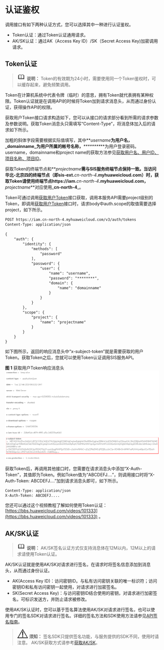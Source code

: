 # 认证鉴权<a name="sis_03_0058"></a>

调用接口有如下两种认证方式，您可以选择其中一种进行认证鉴权。

-   Token认证：通过Token认证通用请求。
-   AK/SK认证：通过AK（Access Key ID）/SK（Secret Access Key\)加密调用请求。

## Token认证<a name="zh-cn_topic_0171541473_zh-cn_topic_0171174230_zh-cn_topic_0170917208_section34951335121613"></a>

>![](public_sys-resources/icon-note.gif) **说明：** 
>Token的有效期为24小时，需要使用同一个Token鉴权时，可以缓存起来，避免频繁调用。

Token在计算机系统中代表令牌（临时）的意思，拥有Token就代表拥有某种权限。Token认证就是在调用API的时候将Token加到请求消息头，从而通过身份认证，获得操作API的权限。

获取用户Token接口请求构造如下，您可以从接口的请求部分看到所需的请求参数及参数说明。获取Token消息头只需填写“Content-Type”，将消息体加入后的请求如下所示。

加粗的斜体字段需要根据实际值填写，其中**_username_**为用户名，_**domainname**_为用户所属的帐号名称，**_\*\*\*\*\*\*\*\*_**为用户登录密码。username，domainname和project name的获取方法参见[获取用户名、用户ID、项目名称、项目ID](https://support.huaweicloud.com/api-iam/iam_17_0002.html)。

获取Token的终端节点和**_projectname_**需与SIS服务终端节点保持一致。当访问华北-北京四的终端节点（即sis-ext.**_cn-north-4_**.myhuaweicloud.com）时，获取Token请使用终端节点https://iam.**_cn-north-4_**.myhuaweicloud.com，**_projectname_**对应使用_**cn-north-4**_。

Token可通过调用[获取用户Token](https://support.huaweicloud.com/api-iam/iam_30_0001.html)接口获取，调用本服务API需要project级别的Token，即调用[获取用户Token](https://support.huaweicloud.com/api-iam/iam_30_0001.html)接口时，请求body中auth.scope的取值需要选择project，如下所示。

```
POST https://iam.cn-north-4.myhuaweicloud.com/v3/auth/tokens
Content-Type: application/json 
 
{ 
    "auth": { 
        "identity": { 
            "methods": [ 
                "password" 
            ], 
            "password": { 
                "user": { 
                    "name": "username", 
                    "password": "********", 
                    "domain": { 
                        "name": "domainname" 
                    } 
                } 
            } 
        }, 
        "scope": { 
            "project": { 
                "name": "projectname" 
            } 
        } 
    } 
}
```

如下图所示，返回的响应消息头中“x-subject-token”就是需要获取的用户Token。获取Token之后，您就可以使用Token认证调用SIS服务API。

**图 1**  获取用户Token响应消息头<a name="fig136251420404"></a>  
![](figures/获取用户Token响应消息头.png "获取用户Token响应消息头")

获取Token后，再调用其他接口时，您需要在请求消息头中添加“X-Auth-Token”，其值即为Token。例如Token值为“ABCDEFJ....”，则调用接口时将“X-Auth-Token: ABCDEFJ....”加到请求消息头即可，如下所示。

```
Content-Type: application/json
X-Auth-Token: ABCDEFJ....
```

您还可以通过这个视频教程了解如何使用Token认证：[https://bbs.huaweicloud.com/videos/101333](https://bbs.huaweicloud.com/videos/101333)  。

## AK/SK认证<a name="zh-cn_topic_0171541473_zh-cn_topic_0171174230_zh-cn_topic_0170917208_section5605322191914"></a>

>![](public_sys-resources/icon-note.gif) **说明：** 
>AK/SK签名认证方式仅支持消息体在12M以内，12M以上的请求请使用Token认证。

AK/SK认证就是使用AK/SK对请求进行签名，在请求时将签名信息添加到消息头，从而通过身份认证。

-   AK\(Access Key ID\)：访问密钥ID。与私有访问密钥关联的唯一标识符；访问密钥ID和私有访问密钥一起使用，对请求进行加密签名。
-   SK\(Secret Access Key\)：与访问密钥ID结合使用的密钥，对请求进行加密签名，可标识发送方，并防止请求被修改。

使用AK/SK认证时，您可以基于签名算法使用AK/SK对请求进行签名，也可以使用专门的签名SDK对请求进行签名。详细的签名方法和SDK使用方法请参见[API签名指南](https://support.huaweicloud.com/devg-apisign/api-sign-provide.html)。

>![](public_sys-resources/icon-notice.gif) **须知：** 
>签名SDK只提供签名功能，与服务提供的SDK不同，使用时请注意。
>AK/SK获取方式请参考[获取AK/SK](获取AK-SK.md)。

